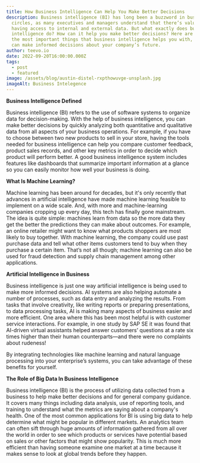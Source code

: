 ```yaml
---
title: How Business Intelligence Can Help You Make Better Decisions
description: Business intelligence (BI) has long been a buzzword in business
  circles, as many executives and managers understand that there’s value in
  having access to internal and external data. But what exactly does business
  intelligence do? How can it help you make better decisions? Here are some of
  the most important things that business intelligence helps you with, so you
  can make informed decisions about your company’s future.
author: teevo.io
date: 2022-09-20T16:00:00.000Z
tags:
  - post
  - featured
image: /assets/blog/austin-distel-rxpthowuvge-unsplash.jpg
imageAlt: Business Intelegence
---
```

<!--StartFragment-->

**Business Intelligence Defined**

Business intelligence (BI) refers to the use of software systems to organize data for decision-making. With the help of business intelligence, you can make better decisions by quickly analyzing both quantitative and qualitative data from all aspects of your business operations. For example, if you have to choose between two new products to sell in your store, having the tools needed for business intelligence can help you compare customer feedback, product sales records, and other key metrics in order to decide which product will perform better. A good business intelligence system includes features like dashboards that summarize important information at a glance so you can easily monitor how well your business is doing.



**What Is Machine Learning?**

Machine learning has been around for decades, but it's only recently that advances in artificial intelligence have made machine learning feasible to implement on a wide scale. And, with more and machine-learning companies cropping up every day, this tech has finally gone mainstream. The idea is quite simple: machines learn from data so the more data they get the better the predictions they can make about outcomes. For example, an online retailer might want to know what products shoppers are most likely to buy together. With machine learning, the company could use past purchase data and tell what other items customers tend to buy when they purchase a certain item. That’s not all though; machine learning can also be used for fraud detection and supply chain management among other applications.



**Artificial Intelligence in Business**

Business intelligence is just one way artificial intelligence is being used to make more informed decisions. AI systems are also helping automate a number of processes, such as data entry and analyzing the results. From tasks that involve creativity, like writing reports or preparing presentations, to data processing tasks, AI is making many aspects of business easier and more efficient. One area where this has been most helpful is with customer service interactions. For example, in one study by SAP SE it was found that AI-driven virtual assistants helped answer customers’ questions at a rate six times higher than their human counterparts—and there were no complaints about rudeness! 

By integrating technologies like machine learning and natural language processing into your enterprise’s systems, you can take advantage of these benefits for yourself.



**The Role of Big Data In Business Intelligence**

Business intelligence (BI) is the process of utilizing data collected from a business to help make better decisions and for general company guidance. It covers many things including data analysis, use of reporting tools, and training to understand what the metrics are saying about a company's health. One of the most common applications for BI is using big data to help determine what might be popular in different markets. An analytics team can often sift through huge amounts of information gathered from all over the world in order to see which products or services have potential based on sales or other factors that might show popularity. This is much more efficient than having someone examine one market at a time because it makes sense to look at global trends before they happen.



<!--EndFragment-->